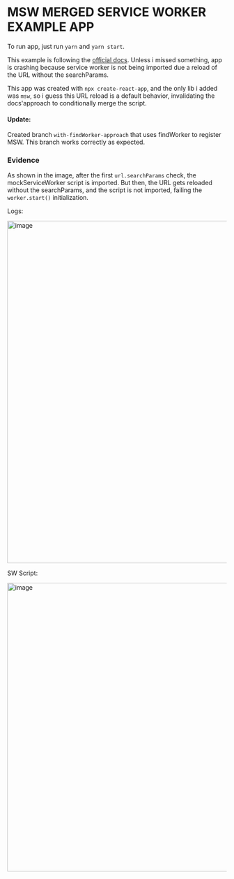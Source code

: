 # MSW MERGED SERVICE WORKER EXAMPLE APP

To run app, just run `yarn` and `yarn start`.

This example is following the [official docs](https://mswjs.io/docs/recipes/merging-service-workers).
Unless i missed something, app is crashing because service worker is not being imported due a reload of the URL without the searchParams.

This app was created with `npx create-react-app`, and the only lib i added was `msw`, so i guess this URL reload is a default behavior,
invalidating the docs'approach to conditionally merge the script.

#### Update:

Created branch `with-findWorker-approach` that uses findWorker to register MSW. This branch works correctly as expected.

### Evidence

As shown in the image, after the first `url.searchParams` check, the mockServiceWorker script is imported. But then, the URL gets reloaded without the searchParams,
and the script is not imported, failing the `worker.start()` initialization.

Logs:

<img width="649" height="784" alt="image" src="https://github.com/user-attachments/assets/a9ed0e50-29b7-40df-9f2d-a6e9aea55c5f" />

SW Script:

<img width="1064" height="661" alt="image" src="https://github.com/user-attachments/assets/75d1128c-c94b-4677-b2b5-91941c1c81b4" />
